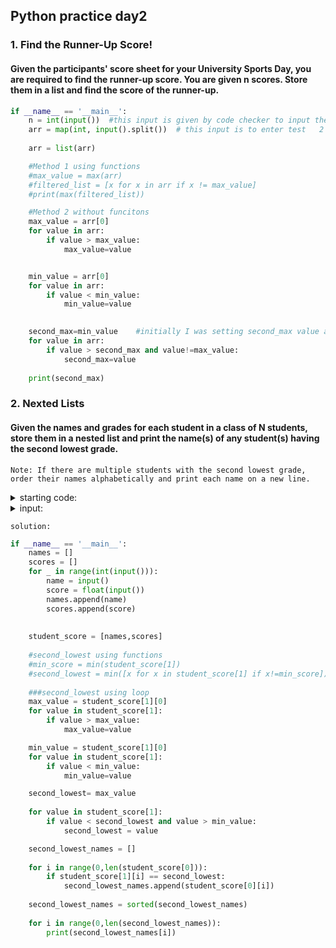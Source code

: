 ## Python practice day2 

### 1. Find the Runner-Up Score!
#### Given the participants' score sheet for your University Sports Day, you are required to find the runner-up score. You are given n scores. Store them in a list and find the score of the runner-up.

``` py
if __name__ == '__main__':
    n = int(input())  #this input is given by code checker to input the answer value   5
    arr = map(int, input().split())  # this input is to enter test   2 3 6 6 5
    
    arr = list(arr)

    #Method 1 using functions 
    #max_value = max(arr)
    #filtered_list = [x for x in arr if x != max_value]
    #print(max(filtered_list))

    #Method 2 without funcitons 
    max_value = arr[0]
    for value in arr:
        if value > max_value:
            max_value=value


    min_value = arr[0]
    for value in arr:
        if value < min_value:
            min_value=value
    

    second_max=min_value    #initially I was setting second_max value as 0 but this will fail if all values are in negative       
    for value in arr:
        if value > second_max and value!=max_value:
            second_max=value         
            
    print(second_max)

```

### 2. Nexted Lists
#### Given the names and grades for each student in a class of N students, store them in a nested list and print the name(s) of any student(s) having the second lowest grade.
    Note: If there are multiple students with the second lowest grade, order their names alphabetically and print each name on a new line.

<details>
  <summary>starting code:</summary>

  ```py
  if __name__ == '__main__':
      for _ in range(int(input())):
          name = input()
          score = float(input())
  ```

</details>

<details>
  <summary>input:</summary>
  
  ```
  5
  Harry
  37.21
  Berry
  37.21
  Tina
  37.2
  Akriti
  41
  Harsh
  39
  ```
  
</details>


`solution:`
```py
if __name__ == '__main__':
    names = []
    scores = []
    for _ in range(int(input())):
        name = input()
        score = float(input())
        names.append(name)
        scores.append(score)
    
        
    student_score = [names,scores]
    
    #second_lowest using functions 
    #min_score = min(student_score[1])
    #second_lowest = min([x for x in student_score[1] if x!=min_score])
    
    ###second_lowest using loop
    max_value = student_score[1][0]
    for value in student_score[1]:
        if value > max_value:
            max_value=value

    min_value = student_score[1][0]
    for value in student_score[1]:
        if value < min_value:
            min_value=value

    second_lowest= max_value
    
    for value in student_score[1]:
        if value < second_lowest and value > min_value:
            second_lowest = value

    second_lowest_names = []
    
    for i in range(0,len(student_score[0])):
        if student_score[1][i] == second_lowest:
            second_lowest_names.append(student_score[0][i])
        
    second_lowest_names = sorted(second_lowest_names) 
    
    for i in range(0,len(second_lowest_names)):
        print(second_lowest_names[i])


```